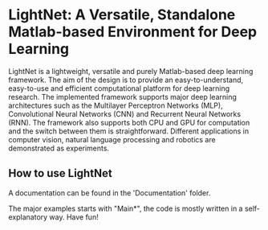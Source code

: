 # LightNet: A Versatile, Standalone Matlab-based Environment for Deep Learning

LightNet is a lightweight, versatile and purely Matlab-based deep learning framework. The aim of the design is to provide an easy-to-understand, easy-to-use and efficient computational platform for deep learning research. The implemented framework supports major deep learning architectures such as the Multilayer Perceptron Networks (MLP), Convolutional Neural Networks (CNN) and Recurrent Neural Networks (RNN). The framework also supports both CPU and GPU for computation and the switch between them is straightforward. Different applications in computer vision, natural language processing and robotics are demonstrated as experiments.

## How to use LightNet

A documentation can be found in the 'Documentation' folder.

The major examples starts with "Main*", the code is mostly written in a self-explanatory way. Have fun!


